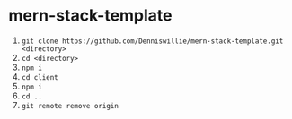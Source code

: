 # mern-stack-template

1. `git clone https://github.com/Denniswillie/mern-stack-template.git <directory>`
2. `cd <directory>`
3. `npm i`
4. `cd client`
5. `npm i`
6. `cd ..`
7. `git remote remove origin`
